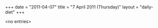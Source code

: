 +++
date = "2011-04-07"
title = "7 April 2011 (Thursday)"
layout = "daily-diet"
+++


\<no entries\>
